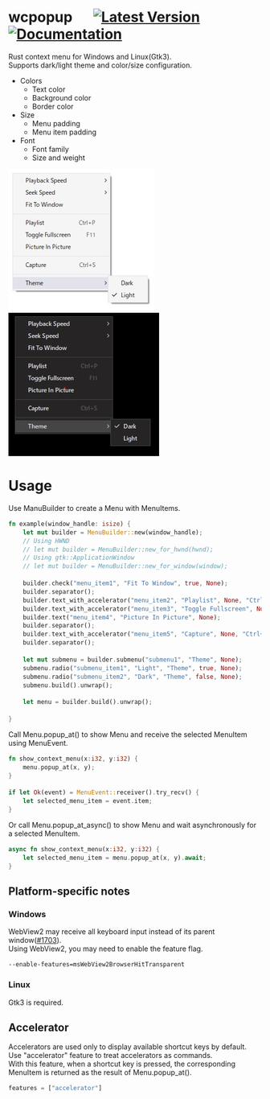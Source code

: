 # wcpopup &emsp;  [![Latest Version]][crates.io] [![Documentation]][docs]

[Documentation]: https://docs.rs/wcpopup/badge.svg
[docs]: https://docs.rs/wcpopup
[Latest Version]: https://img.shields.io/crates/v/wcpopup.svg
[crates.io]: https://crates.io/crates/wcpopup

Rust context menu for Windows and Linux(Gtk3).  
Supports dark/light theme and color/size configuration. 
- Colors
    - Text color
    - Background color
    - Border color
- Size
    - Menu padding
    - Menu item padding
- Font
    - Font family
    - Size and weight
  
![sample](https://github.com/mrdkprj/rpopup/blob/main/assets/light.jpg?raw=true)![sample](https://github.com/mrdkprj/rpopup/blob/main/assets/dark.jpg?raw=true)  

# Usage
Use ManuBuilder to create a Menu with MenuItems.  

```rust
fn example(window_handle: isize) {
    let mut builder = MenuBuilder::new(window_handle);
    // Using HWND
    // let mut builder = MenuBuilder::new_for_hwnd(hwnd);
    // Using gtk::ApplicationWindow
    // let mut builder = MenuBuilder::new_for_window(window);

    builder.check("menu_item1", "Fit To Window", true, None);
    builder.separator();
    builder.text_with_accelerator("menu_item2", "Playlist", None, "Ctrl+P");
    builder.text_with_accelerator("menu_item3", "Toggle Fullscreen", None, "F11");
    builder.text("menu_item4", "Picture In Picture", None);
    builder.separator();
    builder.text_with_accelerator("menu_item5", "Capture", None, "Ctrl+S");
    builder.separator();

    let mut submenu = builder.submenu("submenu1", "Theme", None);
    submenu.radio("submenu_item1", "Light", "Theme", true, None);
    submenu.radio("submenu_item2", "Dark", "Theme", false, None);
    submenu.build().unwrap();

    let menu = builder.build().unwrap();

}
```

Call Menu.popup_at() to show Menu and receive the selected MenuItem using MenuEvent.
```rust
fn show_context_menu(x:i32, y:i32) {
    menu.popup_at(x, y);
}

if let Ok(event) = MenuEvent::receiver().try_recv() {
    let selected_menu_item = event.item;    
}
```

Or call Menu.popup_at_async() to show Menu and wait asynchronously for a selected MenuItem.
```rust
async fn show_context_menu(x:i32, y:i32) {
    let selected_menu_item = menu.popup_at(x, y).await;
}
```



## Platform-specific notes
### Windows
WebView2 may receive all keyboard input instead of its parent window([#1703](https://github.com/MicrosoftEdge/WebView2Feedback/issues/1703)).    
Using WebView2, you may need to enable the feature flag.
```
--enable-features=msWebView2BrowserHitTransparent
```

### Linux
Gtk3 is required.

## Accelerator
Accelerators are used only to display available shortcut keys by default.  
Use "accelerator" feature to treat accelerators as commands.  
With this feature, when a shortcut key is pressed, the corresponding MenuItem is returned as the result of Menu.popup_at().  

```rust
features = ["accelerator"]
```

